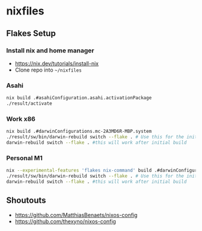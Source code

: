 # nixfiles

## Flakes Setup

### Install nix and home manager
- https://nix.dev/tutorials/install-nix
- Clone repo into `~/nixfiles`

### Asahi
```bash
nix build .#asahiConfiguration.asahi.activationPackage
./result/activate
```

### Work x86
```bash
nix build .#darwinConfigurations.mc-2A3MD6R-MBP.system
./result/sw/bin/darwin-rebuild switch --flake . # Use this for the initial build
darwin-rebuild switch --flake . #this will work after initial build
```

### Personal M1
```bash
nix --experimental-features 'flakes nix-command' build .#darwinConfigurations.Bebop.system
./result/sw/bin/darwin-rebuild switch --flake . # Use this for the initial build
darwin-rebuild switch --flake . #this will work after initial build
```

## Shoutouts
- https://github.com/MatthiasBenaets/nixos-config
- https://github.com/thexyno/nixos-config
